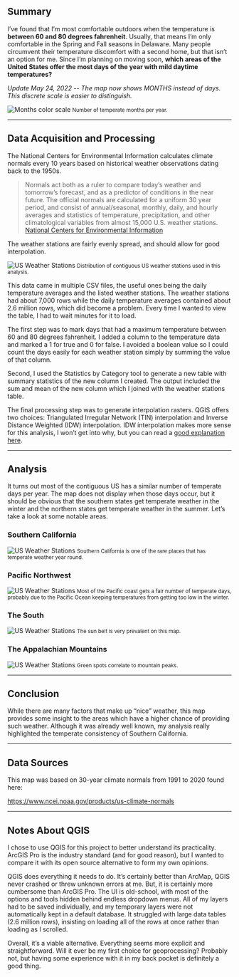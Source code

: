 ## Summary

I’ve found that I’m most comfortable outdoors when the temperature is **between 60 and 80 degrees fahrenheit**. Usually, that means I’m only comfortable in the Spring and Fall seasons in Delaware. Many people circumvent their temperature discomfort with a second home, but that isn’t an option for me. Since I’m planning on moving soon, **which areas of the United States offer the most days of the year with mild daytime temperatures?**

*Update May 24, 2022 -- The map now shows MONTHS instead of days. This discrete scale is easier to distinguish.*

![Months color scale](us-temperate-days/MonthsScale.png)
<small>Number of temperate months per year.</small>

---

## Data Acquisition and Processing

The National Centers for Environmental Information calculates climate normals every 10 years based on historical weather observations dating back to the 1950s.

> Normals act both as a ruler to compare today’s weather and tomorrow’s forecast, and as a predictor of conditions in the near future. The official normals are calculated for a uniform 30 year period, and consist of annual/seasonal, monthly, daily, and hourly averages and statistics of temperature, precipitation, and other climatological variables from almost 15,000 U.S. weather stations.  
> [National Centers for Environmental Information](https://www.ncei.noaa.gov/products/us-climate-normals)

The weather stations are fairly evenly spread, and should allow for good interpolation.

![US Weather Stations](us-temperate-days/usweatherstations.png)
<small>Distribution of contiguous US weather stations used in this analysis.</small>

This data came in multiple CSV files, the useful ones being the daily temperature averages and the listed weather stations. The weather stations had about 7,000 rows while the daily temperature averages contained about 2.6 million rows, which did become a problem. Every time I wanted to view the table, I had to wait minutes for it to load.

The first step was to mark days that had a maximum temperature between 60 and 80 degrees fahrenheit. I added a column to the temperature data and marked a 1 for true and 0 for false. I avoided a boolean value so I could count the days easily for each weather station simply by summing the value of that column. 

Second, I used the Statistics by Category tool to generate a new table with summary statistics of the new column I created. The output included the sum and mean of the new column which I joined with the weather stations table.

The final processing step was to generate interpolation rasters. QGIS offers two choices: Triangulated Irregular Network (TIN) interpolation and Inverse Distance Weighted (IDW) interpolation. IDW interpolation makes more sense for this analysis, I won’t get into why, but you can read a [good explanation here](https://docs.qgis.org/3.16/en/docs/gentle_gis_introduction/spatial_analysis_interpolation.html).

---

## Analysis

It turns out most of the contiguous US has a similar number of temperate days per year. The map does not display when those days occur, but it should be obvious that the southern states get temperate weather in the winter and the northern states get temperate weather in the summer. Let’s take a look at some notable areas.

### Southern California
![US Weather Stations](us-temperate-days/SoCalMonths.png)
<small>Southern California is one of the rare places that has temperate weather year round.</small>

### Pacific Northwest
![US Weather Stations](us-temperate-days/PacificNwMonths.png)
<small>Most of the Pacific coast gets a fair number of temperate days, probably due to the Pacific Ocean keeping temperatures from getting too low in the winter.</small>

### The South
![US Weather Stations](us-temperate-days/SunBeltMonths.png)
<small>The sun belt is very prevalent on this map.</small>

### The Appalachian Mountains
![US Weather Stations](us-temperate-days/AppalachianMonths.png)
<small>Green spots correlate to mountain peaks.</small>

---

## Conclusion

While there are many factors that make up “nice” weather, this map provides some insight to the areas which have a higher chance of providing such weather. Although it was already well known, my analysis really highlighted the temperate consistency of Southern California. 

---

## Data Sources

This map was based on 30-year climate normals from 1991 to 2020 found here:

https://www.ncei.noaa.gov/products/us-climate-normals

---

## Notes About QGIS

I chose to use QGIS for this project to better understand its practicality. ArcGIS Pro is the industry standard (and for good reason), but I wanted to compare it with its open source alternative to form my own opinions. 

QGIS does everything it needs to do. It’s certainly better than ArcMap, QGIS never crashed or threw unknown errors at me. But, it is certainly more cumbersome than ArcGIS Pro. The UI is old-school, with most of the options and tools hidden behind endless dropdown menus. All of my layers had to be saved individually, and my temporary layers were not automatically kept in a default database. It struggled with large data tables (2.6 million rows), insisting on loading all of the rows at once rather than loading as I scrolled. 

Overall, it’s a viable alternative. Everything seems more explicit and straightforward. Will it ever be my first choice for geoprocessing? Probably not, but having some experience with it in my back pocket is definitely a good thing.
